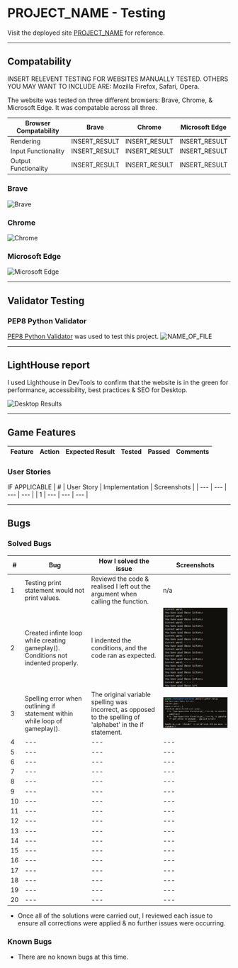 # PROJECT_NAME - Testing


Visit the deployed site [PROJECT_NAME](insert_webpage_link_here) for reference.


---

## Compatability

INSERT RELEVENT TESTING FOR WEBSITES MANUALLY TESTED. OTHERS YOU MAY WANT TO INCLUDE ARE: Mozilla Firefox, Safari, Opera.

The website was tested on three different browsers: Brave, Chrome, & Microsoft Edge. It was compatable across all three.


| Browser Compatability | Brave | Chrome | Microsoft Edge |
| --- | --- | --- | --- |
| Rendering | INSERT_RESULT | INSERT_RESULT | INSERT_RESULT |
| Input Functionality| INSERT_RESULT | INSERT_RESULT | INSERT_RESULT |
| Output Functionality | INSERT_RESULT | INSERT_RESULT | INSERT_RESULT |

  ### Brave
  ![Brave](filepath_to_screenshot)


  ### Chrome
  ![Chrome](filepath_to_screenshot/)


  ### Microsoft Edge
  ![Microsoft Edge](filepath_to_screenshot)


---


## Validator Testing

### PEP8 Python Validator
[PEP8 Python Validator](https://pep8ci.herokuapp.com/) was used to test this project.
![NAME_OF_FILE](filepath_to_screenshot/documentation)


---


## LightHouse report


I used Lighthouse in DevTools to confirm that the website is in the green for performance, accessibility, best practices & SEO for Desktop.

![Desktop Results](filepath_to_screenshot/documentation)


---

## Game Features

| Feature | Action | Expected Result | Tested | Passed | Comments |
| --- | --- | --- | --- | --- | --- |


   ### User Stories
   IF APPLICABLE
  | # | User Story | Implementation | Screenshots |
  | --- | --- | --- | --- |
  | 1 | --- |  --- | --- |


---


## Bugs

  ### Solved Bugs

  | # | Bug | How I solved the issue | Screenshots |
  | --- | --- | --- | --- |
  | 1 | Testing print statement would not print values. | Reviewd the code & realised I left out the argument when calling the function. | n/a |
  | 2 | Created infinte loop while creating gameplay(). Conditions not indented properly. | I indented the conditions, and the code ran as expected. | ![Infinite Loop](testing/nine_lives_infinite_loop.PNG) |
  | 3 | Spelling error when outlining if statement within while loop of gameplay(). |  The original variable spelling was incorrect, as opposed to the spelling of 'alphabet' in the if statement. | ![Spelling Error](testing/nine_lives_bug3.PNG) |
  | 4 | --- |  --- | --- |
  | 5 | --- |  --- | --- |
  | 6 | --- |  --- | --- |
  | 7 | --- |  --- | --- |
  | 8 | --- |  --- | --- |
  | 9 | --- |  --- | --- |
  | 10 | --- |  --- | --- |
  | 11 | --- |  --- | --- |
  | 12 | --- |  --- | --- |
  | 13 | --- |  --- | --- |
  | 14 | --- |  --- | --- |
  | 15 | --- |  --- | --- |
  | 16 | --- |  --- | --- |
  | 17 | --- |  --- | --- |
  | 18 | --- |  --- | --- |
  | 19 | --- |  --- | --- |
  | 20 | --- |  --- | --- |



  - Once all of the solutions were carried out, I reviewed each issue to ensure all corrections were applied & no further issues were occurring.

### Known Bugs

  - There are no known bugs at this time.